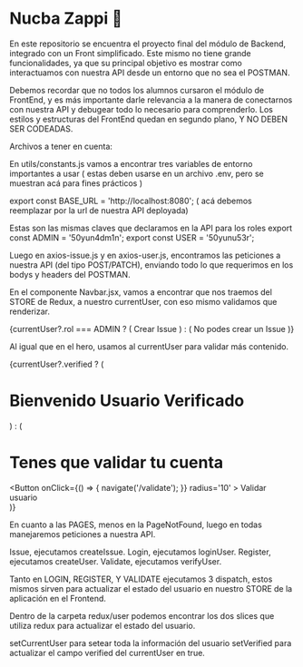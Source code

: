 # Nucba Zappi 🍕

En este repositorio se encuentra el proyecto final del módulo de Backend, integrado con un Front simplificado. Este mismo no tiene grande funcionalidades, ya que su principal objetivo es mostrar como interactuamos con nuestra API desde un entorno que no sea el POSTMAN.

Debemos recordar que no todos los alumnos cursaron el módulo de FrontEnd, y es más importante darle relevancia a la manera de conectarnos con nuestra API y debugear todo lo necesario para comprenderlo. Los estilos y estructuras del FrontEnd quedan en segundo plano, Y NO DEBEN SER CODEADAS.

Archivos a tener en cuenta: 

En utils/constants.js vamos a encontrar tres variables de entorno importantes a usar ( estas deben usarse en un archivo .env, pero se muestran acá para fines prácticos )

export const BASE_URL = 'http://localhost:8080'; ( acá debemos reemplazar por la url de nuestra API deployada)

Estas son las mismas claves que declaramos en la API para los roles 
export const ADMIN = '50yun4dm1n';
export const USER = '50yunu53r';

Luego en axios-issue.js y en axios-user.js, encontramos las peticiones a nuestra API (del tipo POST/PATCH), enviando todo lo que requerimos en los bodys y headers del POSTMAN.

En el componente Navbar.jsx, vamos a encontrar que nos traemos del STORE de Redux, a nuestro currentUser, con eso mismo validamos que renderizar. 

 {currentUser?.rol === ADMIN ? (
            <Link to='/issue'>Crear Issue</Link>
          ) : (
            <span>No podes crear un Issue</span>
)}

Al igual que en el hero, usamos al currentUser para validar más contenido.

{currentUser?.verified ? (
          <h1 className='title'>Bienvenido Usuario Verificado</h1>
        ) : (
          <div>
            <h1 className='title'>Tenes que validar tu cuenta</h1>
            <HeroFormStyled>
              <Button
                onClick={() => {
                  navigate('/validate');
                }}
                radius='10'
              >
                Validar usuario
              </Button>
            </HeroFormStyled>
          </div>
)}

En cuanto a las PAGES, menos en la PageNotFound, luego en todas manejaremos peticiones a nuestra API.

Issue, ejecutamos  createIssue.
Login, ejecutamos  loginUser.
Register, ejecutamos createUser.
Validate, ejecutamos verifyUser. 

Tanto en LOGIN, REGISTER, Y VALIDATE ejecutamos 3 dispatch, estos mismos sirven para actualizar el estado del usuario en nuestro STORE de la aplicación en el Frontend. 

Dentro de la carpeta redux/user podemos encontrar los dos slices que utiliza redux para actualizar el estado del usuario. 

setCurrentUser para setear toda la información del usuario
setVerified para actualizar el campo verified del currentUser en true. 

